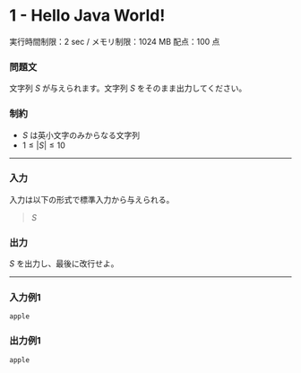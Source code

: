 # 1 - Hello Java World!

実行時間制限：2 sec / メモリ制限：1024 MB
配点：$100$ 点

### 問題文
文字列 $S$ が与えられます。文字列 $S$ をそのまま出力してください。

### 制約
- $S$ は英小文字のみからなる文字列
- $1 \leq |S| \leq 10$

---

### 入力
入力は以下の形式で標準入力から与えられる。

> $S$

### 出力
$S$ を出力し、最後に改行せよ。

---

### 入力例1
```
apple
```

### 出力例1
```
apple
```